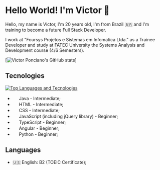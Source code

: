 # Hello World! I'm Victor 👋

Hello, my name is Victor, I'm 20 years old, I'm from Brazil 🇧🇷 and I'm training to become a future Full Stack Developer.

I work at "Foursys Projetos e Sistemas em Infomatica Ltda." as a Trainee Developer and study at FATEC University the Systems Analysis and Development course (4/6 Semesters).

[![Victor Ponciano's GitHub stats](https://github-readme-stats-lake-eta-34.vercel.app/api?username=VictorPonciano1&show_icons=true&cache_seconds=43200&theme=dark&count_private=true&hide=contribs)]

## Tecnologies

[![Top Languages and Tecnologies](https://github-readme-stats-lake-eta-34.vercel.app/api/top-langs/?username=VictorPonciano1&theme=dark&count_private=true&langs_count=10&cache_seconds=43200)](https://github.com/VictorPonciano1/github-readme-stats)

+ <img src="https://cdn-icons-png.flaticon.com/512/226/226777.png" width="16" height="16"> Java - Intermediate;
+ <img src="https://cdn.simpleicons.org/html5" width="16" height="16"> HTML - Intermediate;
+ <img src="https://cdn.simpleicons.org/css" width="16" height="16"> CSS - Intermediate;
+ <img src="https://cdn.simpleicons.org/javascript" width="16" height="16"> JavaScript (including jQuery library) - Beginner;
+ <img src="https://cdn.simpleicons.org/typescript" width="16" height="16"> TypeScript - Beginner;
+ <img src="https://cdn.jsdelivr.net/npm/simple-icons@v9/icons/angular.svg" width="16" height="16" style="fill:#E23237;"> Angular - Beginner;
+ <img src="https://cdn.simpleicons.org/python" width="16" height="16"> Python - Beginner;

## Languages

+ :us: English: B2 (TOEIC Certificate);
